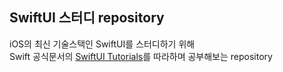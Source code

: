 ## SwiftUI 스터디 repository

iOS의 최신 기술스택인 SwiftUI를 스터디하기 위해 <br>
Swift 공식문서의 [SwiftUI Tutorials](https://developer.apple.com/tutorials/swiftui)를 따라하며 공부해보는 repository
